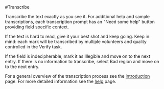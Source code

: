 #Transcribe

Transcribe the text exactly as you see it. For additional help and sample transcriptions, each transcription prompt has an "Need some help" button providing field specific context.

If the text is hard to read, give it your best shot and keep going. Keep in mind: each mark will be transcribed by multiple volunteers and quality controlled in the Verify task.

If the field is indecipherable, mark it as Illegible and move on to the next entry. If there is no information to transcribe, select Bad region and move on to the next entry.

For a general overview of the transcription process see the [introduction](/#/intro) page. For more detailed information see the [help](/#/help) page.